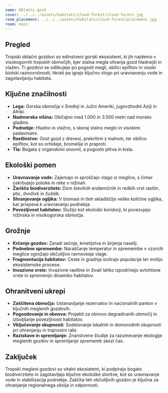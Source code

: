```yaml
---
name: Oblačni gozd
cover: ../../../assets/habitats/cloud-forest/cloud-forest.jpg
room_placement: ../../../assets/habitats/cloud-forest/placement.jpg
room: main
---
```

## Pregled
Tropski oblačni gozdovi so edinstveni gorski ekosistemi, ki jih najdemo v visokogornih tropskih območjih, kjer stalna megla ohranja gozd hladnejši in vlažen. Ti gozdovi se odlikujejo po pogosti megli, obilici epifitov in visoki biotski raznovrstnosti, hkrati pa igrajo ključno vlogo pri uravnavanju vode in zagotavljanju habitata.

## Ključne značilnosti
- **Lega:** Gorska območja v Srednji in Južni Ameriki, jugovzhodni Aziji in Afriki.
- **Nadmorska višina:** Običajno med 1.000 in 3.500 metri nad morsko gladino.
- **Podnebje:** Hladno in vlažno, s skoraj stalno meglo in visokimi padavinami.
- **Rastlinstvo:** Gost gozd z drevesi, prekritimi z mahom, ter obilico epifitov, kot so orhideje, bromelije in praproti.
- **Tla:** Bogata z organskimi snovmi, a pogosto plitva in kisla.

## Ekološki pomen
- **Uravnavanje vode:** Zajemajo in sproščajo vlago iz meglice, s čimer oskrbujejo potoke in reke v nižinah.
- **Žarišče biodiverzitete:** Dom številnih endemičnih in redkih vrst rastlin, ptic, dvoživk in žuželk.
- **Shranjevanje ogljika:** V biomasi in tleh skladiščijo velike količine ogljika, kar prispeva k uravnavanju podnebja.
- **Povezljivost habitatov:** Služijo kot ekološki koridorji, ki povezujejo nižinska in visokogorska območja.

## Grožnje
- **Krčenje gozdov:** Zaradi sečnje, kmetijstva in širjenja naselij.
- **Podnebne spremembe:** Naraščanje temperatur in spremembe v vzorcih meglice ogrožajo občutljivo ravnovesje vlage.
- **Fragmentacija habitatov:** Ceste in gradnja izolirajo populacije ter motijo ekosistemske procese.
- **Invazivne vrste:** Invazivne rastline in živali lahko izpodrinejo avtohtone vrste in spremenijo dinamiko habitatov.

## Ohranitveni ukrepi
- **Zaščitena območja:** Ustanavljanje rezervatov in nacionalnih parkov v ključnih meglenih gozdovih.
- **Pogozdovanje in obnova:** Projekti za obnovo degradiranih območij in izboljšanje povezljivosti habitatov.
- **Vključevanje skupnosti:** Sodelovanje lokalnih in domorodnih skupnosti pri ohranjanju in trajnostni rabi.
- **Raziskave in spremljanje:** Znanstvene študije za razumevanje ekologije meglenih gozdov in spremljanje sprememb skozi čas.

## Zaključek
Tropski megleni gozdovi so vitalni ekosistemi, ki podpirajo bogato biodiverziteto in zagotavljajo ključne ekološke storitve, kot so uravnavanje vode in stabilizacija podnebja. Zaščita teh občutljivih gozdov je ključna za ohranjanje regionalnega okolja in odpornosti.
